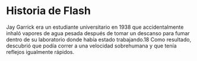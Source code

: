 # Historia de Flash

Jay Garrick era un estudiante universitario en 1938 que accidentalmente inhaló vapores de agua pesada después de tomar un descanso para fumar dentro de su laboratorio donde había estado trabajando.18​ Como resultado, descubrió que podía correr a una velocidad sobrehumana y que tenía reflejos igualmente rápidos.
